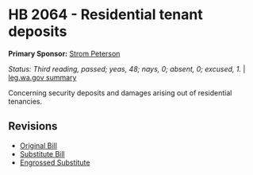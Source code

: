 # HB 2064 - Residential tenant deposits
**Primary Sponsor:** [Strom Peterson](/person/leg/strom.peterson.md)

*Status: Third reading, passed; yeas, 48; nays, 0; absent, 0; excused, 1.* | [leg.wa.gov summary](https://app.leg.wa.gov/billsummary?BillNumber=2064&Year=2021)

Concerning security deposits and damages arising out of residential tenancies.

## Revisions
* [Original Bill](1/)
* [Substitute Bill](S/)
* [Engrossed Substitute](S.E/)